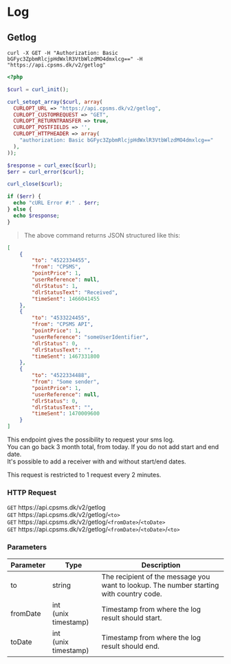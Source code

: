 # Log

## Getlog 

```shell
curl -X GET -H "Authorization: Basic bGFyc3ZpbmRlcjpHdWxlR3VtbWlzdMO4dmxlcg==" -H  "https://api.cpsms.dk/v2/getlog"
```

```php
<?php

$curl = curl_init();

curl_setopt_array($curl, array(
  CURLOPT_URL => "https://api.cpsms.dk/v2/getlog",  
  CURLOPT_CUSTOMREQUEST => "GET",
  CURLOPT_RETURNTRANSFER => true,
  CURLOPT_POSTFIELDS => '',
  CURLOPT_HTTPHEADER => array(
    "authorization: Basic bGFyc3ZpbmRlcjpHdWxlR3VtbWlzdMO4dmxlcg=="
  ),
));

$response = curl_exec($curl);
$err = curl_error($curl);

curl_close($curl);

if ($err) {
  echo "cURL Error #:" . $err;
} else {
  echo $response;
}
```


> The above command returns JSON structured like this:

```json
[
    {
        "to": "4522334455",
        "from": "CPSMS",
        "pointPrice": 1,
        "userReference": null,
        "dlrStatus": 1,
        "dlrStatusText": "Received",
        "timeSent": 1466041455
    },
    {
        "to": "4533224455",
        "from": "CPSMS API",
        "pointPrice": 1,
        "userReference": "someUserIdentifier",
        "dlrStatus": 0,
        "dlrStatusText": "",
        "timeSent": 1467331800
    },
    {
        "to": "4522334488",
        "from": "Some sender",
        "pointPrice": 1,
        "userReference": null,
        "dlrStatus": 0,
        "dlrStatusText": "",
        "timeSent": 1470009600
    }
]
```

This endpoint gives the possibility to request your sms log. <br>
You can go back 3 month total, from today. If you do not add start and end date. <br>
It's possible to add a receiver with and without start/end dates.

<aside class="notice">
This request is restricted to 1 request every 2 minutes.  
</aside>

### HTTP Request
<aside class="wrap_request">
<code class="get">GET</code> https://api.cpsms.dk/v2/getlog <br>
<code class="get">GET</code> https://api.cpsms.dk/v2/getlog/<code>&lt;to&gt;</code> <br>
<code class="get">GET</code> https://api.cpsms.dk/v2/getlog/<code>&lt;fromDate&gt;</code>/<code>&lt;toDate&gt;</code> <br>
<code class="get">GET</code> https://api.cpsms.dk/v2/getlog/<code>&lt;fromDate&gt;</code>/<code>&lt;toDate&gt;</code>/<code>&lt;to&gt;</code> <br>
</aside>

### Parameters

Parameter | Type | Description
--------- | ------- | -----------
to | string | The recipient of the message you want to lookup. The number starting with country code. 
fromDate | int <br>(unix timestamp) | Timestamp from where the log result should start.
toDate | int <br>(unix timestamp) | Timestamp from where the log result should end.




